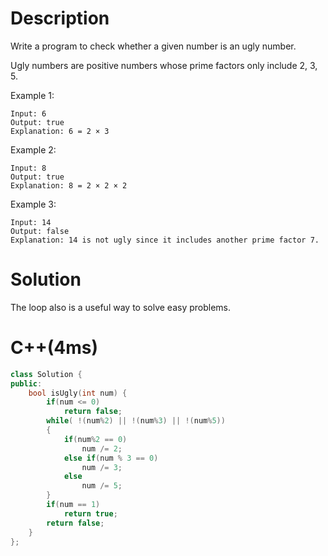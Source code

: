 # Description
Write a program to check whether a given number is an ugly number.

Ugly numbers are positive numbers whose prime factors only include 2, 3, 5.

Example 1:
```
Input: 6
Output: true
Explanation: 6 = 2 × 3
```
Example 2:
```
Input: 8
Output: true
Explanation: 8 = 2 × 2 × 2
```
Example 3:
```
Input: 14
Output: false 
Explanation: 14 is not ugly since it includes another prime factor 7.
```
# Solution
The loop also is a useful way to solve easy problems.
# C++(4ms)
```cpp
class Solution {
public:
    bool isUgly(int num) {
        if(num <= 0)
            return false;
        while( !(num%2) || !(num%3) || !(num%5))
        {
            if(num%2 == 0)
                num /= 2;
            else if(num % 3 == 0)
                num /= 3;
            else
                num /= 5;
        }
        if(num == 1)
            return true;
        return false;
    }
};
```
